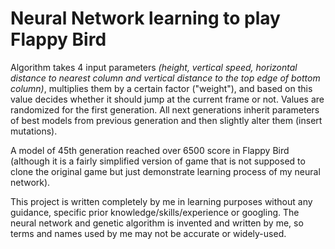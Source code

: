 # Neural Network learning to play Flappy Bird

Algorithm takes 4 input parameters *(height, vertical speed, horizontal distance to nearest column and vertical distance to the top edge of bottom column)*, multiplies them by a certain factor ("weight"), and based on this value decides whether it should jump at the current frame or not. Values are randomized for the first generation. All next generations inherit parameters of best models from previous generation and then slightly alter them (insert mutations).

A model of 45th generation reached over 6500 score in Flappy Bird (although it is a fairly simplified version of game that is not supposed to clone the original game but just demonstrate learning process of my neural network).

This project is written completely by me in learning purposes without any guidance, specific prior knowledge/skills/experience or googling. The neural network and genetic algorithm is invented and written by me, so terms and names used by me may not be accurate or widely-used.
